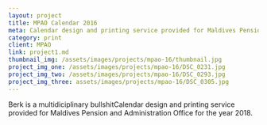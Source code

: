 ```yaml
---
layout: project
title: MPAO Calendar 2016
meta: Calendar design and printing service provided for Maldives Pension and Administration Office for the year 2016.
category: print
client: MPAO
link: project1.md
thumbnail_img: /assets/images/projects/mpao-16/thumbnail.jpg
project_img_one: /assets/images/projects/mpao-16/DSC_0231.jpg
project_img_two: /assets/images/projects/mpao-16/DSC_0293.jpg
project_img_three: assets/images/projects/mpao-16/DSC_0305.jpg
---
```


Berk is a multidiciplinary bullshitCalendar design and printing service provided for Maldives Pension and Administration Office for the year 2018.
